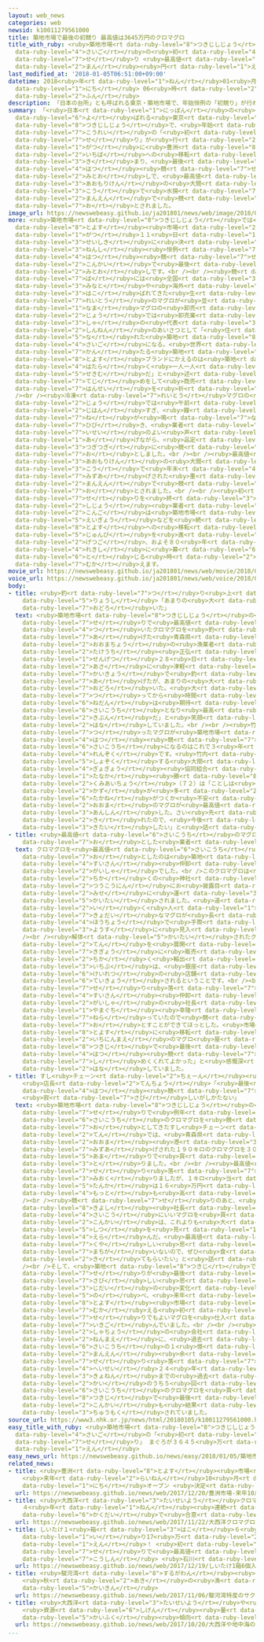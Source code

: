 ```yaml
---
layout: web_news
categories: web
newsid: k10011279561000
title: 築地市場で最後の初競り 最高値は3645万円のクロマグロ
title_with_ruby: <ruby>築地市場<rt data-ruby-level="8">つきじしじょう</rt></ruby>で<ruby>最後<rt
  data-ruby-level="4">さいご</rt></ruby>の<ruby>初<rt data-ruby-level="4">はつ</rt></ruby><ruby>競<rt
  data-ruby-level="7">せ</rt></ruby>り <ruby>最高値<rt data-ruby-level="6">さいこうち</rt></ruby>は3645<ruby>万<rt
  data-ruby-level="2">まん</rt></ruby><ruby>円<rt data-ruby-level="1">えん</rt></ruby>のクロマグロ
last_modified_at: '2018-01-05T06:51:00+09:00'
datetime: 2018<ruby>年<rt data-ruby-level="1">ねん</rt></ruby>01<ruby>月<rt data-ruby-level="1">がつ</rt></ruby>05<ruby>日<rt
  data-ruby-level="1">にち</rt></ruby> 06<ruby>時<rt data-ruby-level="2">じ</rt></ruby>51<ruby>分<rt
  data-ruby-level="2">ふん</rt></ruby>
description: 「日本の台所」とも呼ばれる東京・築地市場で、年始恒例の「初競り」が行われました。ことし１０月に豊洲市場への移転が決まり、最後の初競りとなる見通しで、最高値は青森県の大間港で水揚げされたクロマグロが３６４５万円で競り落とされました。
summary: 「<ruby>日本<rt data-ruby-level="1">にっぽん</rt></ruby>の<ruby>台所<rt data-ruby-level="3">だいどころ</rt></ruby>」とも<ruby>呼<rt
  data-ruby-level="6">よ</rt></ruby>ばれる<ruby>東京<rt data-ruby-level="2">とうきょう</rt></ruby>・<ruby>築地市場<rt
  data-ruby-level="8">つきじしじょう</rt></ruby>で、<ruby>年始<rt data-ruby-level="3">ねんし</rt></ruby><ruby>恒例<rt
  data-ruby-level="7">こうれい</rt></ruby>の「<ruby>初<rt data-ruby-level="4">はつ</rt></ruby><ruby>競<rt
  data-ruby-level="7">せ</rt></ruby>り」が<ruby>行<rt data-ruby-level="2">おこな</rt></ruby>われました。ことし１０<ruby>月<rt
  data-ruby-level="1">がつ</rt></ruby>に<ruby>豊洲<rt data-ruby-level="8">とよす</rt></ruby><ruby>市場<rt
  data-ruby-level="2">いちば</rt></ruby>への<ruby>移転<rt data-ruby-level="5">いてん</rt></ruby>が<ruby>決<rt
  data-ruby-level="3">き</rt></ruby>まり、<ruby>最後<rt data-ruby-level="4">さいご</rt></ruby>の<ruby>初<rt
  data-ruby-level="4">はつ</rt></ruby><ruby>競<rt data-ruby-level="7">せ</rt></ruby>りとなる<ruby>見通<rt
  data-ruby-level="2">みとお</rt></ruby>しで、<ruby>最高値<rt data-ruby-level="6">さいこうち</rt></ruby>は<ruby>青森県<rt
  data-ruby-level="3">あおもりけん</rt></ruby>の<ruby>大間<rt data-ruby-level="2">おおま</rt></ruby><ruby>港<rt
  data-ruby-level="3">こう</rt></ruby>で<ruby>水揚<rt data-ruby-level="7">みずあ</rt></ruby>げされたクロマグロが３６４５<ruby>万円<rt
  data-ruby-level="2">まんえん</rt></ruby>で<ruby>競<rt data-ruby-level="7">せ</rt></ruby>り<ruby>落<rt
  data-ruby-level="7">お</rt></ruby>とされました。
image_url: https://newswebeasy.github.io/ja201801/news/web/image/2018/01/05/K10011279561_1801051704_1801051715_01_03.jpg
more: <ruby>築地市場<rt data-ruby-level="8">つきじしじょう</rt></ruby>では<ruby>移転先<rt data-ruby-level="5">いてんさき</rt></ruby>の<ruby>豊洲<rt
  data-ruby-level="8">とよす</rt></ruby><ruby>市場<rt data-ruby-level="2">いちば</rt></ruby>のオープンが、ことし１０<ruby>月<rt
  data-ruby-level="1">がつ</rt></ruby>１１<ruby>日<rt data-ruby-level="1">にち</rt></ruby>に<ruby>正式<rt
  data-ruby-level="3">せいしき</rt></ruby>に<ruby>決<rt data-ruby-level="3">き</rt></ruby>まったことから、<ruby>年始<rt
  data-ruby-level="3">ねんし</rt></ruby><ruby>恒例<rt data-ruby-level="7">こうれい</rt></ruby>の<ruby>初<rt
  data-ruby-level="4">はつ</rt></ruby><ruby>競<rt data-ruby-level="7">せ</rt></ruby>りは<ruby>今回<rt
  data-ruby-level="2">こんかい</rt></ruby>で<ruby>最後<rt data-ruby-level="4">さいご</rt></ruby>となる<ruby>見通<rt
  data-ruby-level="2">みとお</rt></ruby>しです。<br /><br /><ruby>競<rt data-ruby-level="7">せ</rt></ruby>り<ruby>場<rt
  data-ruby-level="7">ば</rt></ruby>には<ruby>全国<rt data-ruby-level="3">ぜんこく</rt></ruby>の<ruby>港<rt
  data-ruby-level="3">みなと</rt></ruby>や<ruby>海外<rt data-ruby-level="2">かいがい</rt></ruby>から<ruby>運<rt
  data-ruby-level="3">はこ</rt></ruby>ばれてきた<ruby>生<rt data-ruby-level="1">なま</rt></ruby>や<ruby>冷凍<rt
  data-ruby-level="7">れいとう</rt></ruby>のマグロが<ruby>並<rt data-ruby-level="6">なら</rt></ruby>び、このうち、<ruby>生<rt
  data-ruby-level="1">なま</rt></ruby>マグロの<ruby>卸売<rt data-ruby-level="7">おろしうり</rt></ruby><ruby>場<rt
  data-ruby-level="2">じょう</rt></ruby>では<ruby>卸売業<rt data-ruby-level="7">おろしうりぎょう</rt></ruby><ruby>者<rt
  data-ruby-level="3">しゃ</rt></ruby>の<ruby>代表<rt data-ruby-level="3">だいひょう</rt></ruby>が<ruby>新年<rt
  data-ruby-level="2">しんねん</rt></ruby>のあいさつとして「<ruby>住<rt data-ruby-level="5">す</rt></ruby>み<ruby>慣<rt
  data-ruby-level="5">な</rt></ruby>れた<ruby>築地<rt data-ruby-level="8">つきじ</rt></ruby>でのあいさつもことしが<ruby>最後<rt
  data-ruby-level="4">さいご</rt></ruby>になる。<ruby>世界<rt data-ruby-level="3">せかい</rt></ruby>に<ruby>冠<rt
  data-ruby-level="7">かん</rt></ruby>たる<ruby>築地<rt data-ruby-level="8">つきじ</rt></ruby>ブランドを<ruby>豊洲<rt
  data-ruby-level="8">とよす</rt></ruby>ブランドにかえるのは<ruby>築地<rt data-ruby-level="8">つきじ</rt></ruby>で<ruby>働<rt
  data-ruby-level="4">はたら</rt></ruby>く<ruby>一人一人<rt data-ruby-level="8">ひとりひとり</rt></ruby>の<ruby>責務<rt
  data-ruby-level="5">せきむ</rt></ruby>だ」と<ruby>述<rt data-ruby-level="5">の</rt></ruby>べ、<ruby>手締<rt
  data-ruby-level="7">てじ</rt></ruby>めをして<ruby>商売<rt data-ruby-level="3">しょうばい</rt></ruby><ruby>繁盛<rt
  data-ruby-level="7">はんせい</rt></ruby>を<ruby>祈<rt data-ruby-level="7">いの</rt></ruby>りました。<br
  /><br /><ruby>冷凍<rt data-ruby-level="7">れいとう</rt></ruby>マグロの<ruby>卸売<rt data-ruby-level="7">おろしう</rt></ruby>り<ruby>場<rt
  data-ruby-level="2">じょう</rt></ruby>では<ruby>午前<rt data-ruby-level="2">ごぜん</rt></ruby>５<ruby>時半<rt
  data-ruby-level="2">じはん</rt></ruby>すぎ、<ruby>鐘<rt data-ruby-level="7">かね</rt></ruby>の<ruby>音<rt
  data-ruby-level="7">ね</rt></ruby>が<ruby>鳴<rt data-ruby-level="7">な</rt></ruby>り<ruby>響<rt
  data-ruby-level="7">ひび</rt></ruby>き、<ruby>業者<rt data-ruby-level="3">ぎょうしゃ</rt></ruby>たちが<ruby>威勢<rt
  data-ruby-level="7">いせい</rt></ruby>のよい<ruby>声<rt data-ruby-level="2">こえ</rt></ruby>を<ruby>上<rt
  data-ruby-level="1">あ</rt></ruby>げながら、<ruby>品定<rt data-ruby-level="3">しなさだ</rt></ruby>めしたマグロを<ruby>次々<rt
  data-ruby-level="3">つぎつぎ</rt></ruby>に<ruby>競<rt data-ruby-level="7">せ</rt></ruby>り<ruby>落<rt
  data-ruby-level="7">お</rt></ruby>としました。<br /><br /><ruby>最高値<rt data-ruby-level="6">さいこうち</rt></ruby>となったのは、<ruby>青森県<rt
  data-ruby-level="3">あおもりけん</rt></ruby>の<ruby>大間<rt data-ruby-level="2">おおま</rt></ruby><ruby>港<rt
  data-ruby-level="3">こう</rt></ruby>で<ruby>年末<rt data-ruby-level="4">ねんまつ</rt></ruby>に<ruby>水揚<rt
  data-ruby-level="7">みずあ</rt></ruby>げされた<ruby>重<rt data-ruby-level="3">おも</rt></ruby>さ４０５キロのクロマグロで、３６４５<ruby>万円<rt
  data-ruby-level="2">まんえん</rt></ruby>で<ruby>競<rt data-ruby-level="7">せ</rt></ruby>り<ruby>落<rt
  data-ruby-level="7">お</rt></ruby>とされました。<br /><br /><ruby>初<rt data-ruby-level="4">はつ</rt></ruby><ruby>競<rt
  data-ruby-level="7">せ</rt></ruby>りを<ruby>終<rt data-ruby-level="3">お</rt></ruby>え、<ruby>市場<rt
  data-ruby-level="2">しじょう</rt></ruby><ruby>業者<rt data-ruby-level="3">ぎょうしゃ</rt></ruby>たちは<ruby>今後<rt
  data-ruby-level="2">こんご</rt></ruby>は<ruby>築地市場<rt data-ruby-level="8">つきじしじょう</rt></ruby>での<ruby>営業<rt
  data-ruby-level="5">えいぎょう</rt></ruby>などを<ruby>続<rt data-ruby-level="4">つづ</rt></ruby>けながら<ruby>豊洲<rt
  data-ruby-level="8">とよす</rt></ruby>への<ruby>移転<rt data-ruby-level="5">いてん</rt></ruby>の<ruby>準備<rt
  data-ruby-level="5">じゅんび</rt></ruby>を<ruby>進<rt data-ruby-level="3">すす</rt></ruby>めることになり、１０か<ruby>月後<rt
  data-ruby-level="2">げつご</rt></ruby>、およそ８０<ruby>年<rt data-ruby-level="1">ねん</rt></ruby>の<ruby>歴史<rt
  data-ruby-level="4">れきし</rt></ruby>に<ruby>幕<rt data-ruby-level="6">まく</rt></ruby>を<ruby>閉<rt
  data-ruby-level="6">と</rt></ruby>じる<ruby>時<rt data-ruby-level="2">とき</rt></ruby>を<ruby>迎<rt
  data-ruby-level="7">むか</rt></ruby>えます。
movie_url: https://newswebeasy.github.io/ja201801/news/web/movie/2018/01/05/k10011279561_201801051704_201801051715.mp4
voice_url: https://newswebeasy.github.io/ja201801/news/web/voice/2018/01/05/k10011279561_201801051704_201801051715.mp3
body:
- title: <ruby>釣<rt data-ruby-level="7">つ</rt></ruby>り<ruby>上<rt data-ruby-level="7">あ</rt></ruby>げた<ruby>漁師<rt
    data-ruby-level="5">りょうし</rt></ruby>「あまりの<ruby>大<rt data-ruby-level="1">おお</rt></ruby>きさに<ruby>驚<rt
    data-ruby-level="7">おどろ</rt></ruby>いた」
  text: <ruby>築地市場<rt data-ruby-level="8">つきじしじょう</rt></ruby>の<ruby>初<rt data-ruby-level="4">はつ</rt></ruby><ruby>競<rt
    data-ruby-level="7">せ</rt></ruby>りで<ruby>最高値<rt data-ruby-level="6">さいこうち</rt></ruby>が<ruby>付<rt
    data-ruby-level="4">つ</rt></ruby>いたクロマグロを<ruby>釣<rt data-ruby-level="7">つ</rt></ruby>り<ruby>上<rt
    data-ruby-level="7">あ</rt></ruby>げた<ruby>青森県<rt data-ruby-level="3">あおもりけん</rt></ruby><ruby>大間町<rt
    data-ruby-level="2">おおまちょう</rt></ruby>の<ruby>漁業者<rt data-ruby-level="4">ぎょぎょうしゃ</rt></ruby><ruby>竹内<rt
    data-ruby-level="2">たけうち</rt></ruby><ruby>正弘<rt data-ruby-level="8">まさひろ</rt></ruby>さん（６６）は「<ruby>先月<rt
    data-ruby-level="1">せんげつ</rt></ruby>２８<ruby>日<rt data-ruby-level="1">にち</rt></ruby>の<ruby>朝<rt
    data-ruby-level="2">あさ</rt></ruby>に<ruby>津軽<rt data-ruby-level="7">つがる</rt></ruby><ruby>海峡<rt
    data-ruby-level="7">かいきょう</rt></ruby>で<ruby>釣<rt data-ruby-level="7">つ</rt></ruby>り<ruby>上<rt
    data-ruby-level="7">あ</rt></ruby>げたが、あまりの<ruby>大<rt data-ruby-level="1">おお</rt></ruby>きさに<ruby>驚<rt
    data-ruby-level="7">おどろ</rt></ruby>いた。<ruby>大<rt data-ruby-level="1">おお</rt></ruby>きすぎたし、<ruby>釣<rt
    data-ruby-level="7">つ</rt></ruby>ってから<ruby>時間<rt data-ruby-level="2">じかん</rt></ruby>もたっているので<ruby>値段<rt
    data-ruby-level="6">ねだん</rt></ruby>は<ruby>期待<rt data-ruby-level="3">きたい</rt></ruby>していなかったが、<ruby>最高値<rt
    data-ruby-level="6">さいこうち</rt></ruby>となり<ruby>最高<rt data-ruby-level="4">さいこう</rt></ruby>の<ruby>気分<rt
    data-ruby-level="2">きぶん</rt></ruby>だ」と<ruby>笑顔<rt data-ruby-level="7">えがお</rt></ruby>で<ruby>話<rt
    data-ruby-level="2">はな</rt></ruby>していました。<br /><br /><ruby>竹内<rt data-ruby-level="2">たけうち</rt></ruby>さんの<ruby>釣<rt
    data-ruby-level="7">つ</rt></ruby>ったマグロが<ruby>築地市場<rt data-ruby-level="8">つきじしじょう</rt></ruby>の<ruby>初<rt
    data-ruby-level="4">はつ</rt></ruby><ruby>競<rt data-ruby-level="7">せ</rt></ruby>りで<ruby>最高値<rt
    data-ruby-level="6">さいこうち</rt></ruby>になるのはこれで３<ruby>年<rt data-ruby-level="1">ねん</rt></ruby><ruby>連続<rt
    data-ruby-level="4">れんぞく</rt></ruby>です。<ruby>竹内<rt data-ruby-level="2">たけうち</rt></ruby>さんが<ruby>所属<rt
    data-ruby-level="5">しょぞく</rt></ruby>する<ruby>大間<rt data-ruby-level="2">おおま</rt></ruby><ruby>漁業<rt
    data-ruby-level="4">ぎょぎょう</rt></ruby><ruby>協同組合<rt data-ruby-level="4">きょうどうくみあい</rt></ruby>の<ruby>田中<rt
    data-ruby-level="1">たなか</rt></ruby><ruby>勝<rt data-ruby-level="8">まさる</rt></ruby><ruby>組合長<rt
    data-ruby-level="2">くみあいちょう</rt></ruby>（７２）は「ことしは<ruby>出荷<rt data-ruby-level="7">しゅっか</rt></ruby>した<ruby>数<rt
    data-ruby-level="2">かず</rt></ruby>が<ruby>多<rt data-ruby-level="2">おお</rt></ruby>かったので<ruby>高値<rt
    data-ruby-level="6">たかね</rt></ruby>がつくか<ruby>不安<rt data-ruby-level="4">ふあん</rt></ruby>だったが、<ruby>大間<rt
    data-ruby-level="2">おおま</rt></ruby>のマグロが<ruby>最高値<rt data-ruby-level="6">さいこうち</rt></ruby>になり<ruby>安心<rt
    data-ruby-level="3">あんしん</rt></ruby>した。さい<ruby>先<rt data-ruby-level="1">さき</rt></ruby>のいいスタートを<ruby>切<rt
    data-ruby-level="2">き</rt></ruby>れたので、<ruby>今後<rt data-ruby-level="2">こんご</rt></ruby>も<ruby>期待<rt
    data-ruby-level="3">きたい</rt></ruby>したい」と<ruby>話<rt data-ruby-level="2">はな</rt></ruby>していました。
- title: <ruby>最高値<rt data-ruby-level="6">さいこうち</rt></ruby>のマグロ<ruby>競<rt data-ruby-level="7">せ</rt></ruby>り<ruby>落<rt
    data-ruby-level="7">お</rt></ruby>とした<ruby>業者<rt data-ruby-level="3">ぎょうしゃ</rt></ruby>は
  text: クロマグロを<ruby>最高値<rt data-ruby-level="6">さいこうち</rt></ruby>で<ruby>競<rt data-ruby-level="7">せ</rt></ruby>り<ruby>落<rt
    data-ruby-level="7">お</rt></ruby>としたのは<ruby>築地<rt data-ruby-level="8">つきじ</rt></ruby>の<ruby>水産<rt
    data-ruby-level="4">すいさん</rt></ruby><ruby>仲卸<rt data-ruby-level="7">なかおろし</rt></ruby><ruby>会社<rt
    data-ruby-level="2">がいしゃ</rt></ruby>でした。<br />このクロマグロは<ruby>築地市場<rt data-ruby-level="8">つきじしじょう</rt></ruby><ruby>近<rt
    data-ruby-level="2">ちか</rt></ruby>くの<ruby>神社<rt data-ruby-level="3">じんじゃ</rt></ruby>で<ruby>通行人<rt
    data-ruby-level="2">つうこうにん</rt></ruby>にお<ruby>披露目<rt data-ruby-level="7">ひろめ</rt></ruby>されたあと、<ruby>店<rt
    data-ruby-level="2">みせ</rt></ruby>に<ruby>運<rt data-ruby-level="3">はこ</rt></ruby>ばれ、<ruby>解体<rt
    data-ruby-level="5">かいたい</rt></ruby>されました。<ruby>道<rt data-ruby-level="2">みち</rt></ruby><ruby>行<rt
    data-ruby-level="2">い</rt></ruby>く<ruby>人<rt data-ruby-level="1">ひと</rt></ruby>たちは<ruby>巨大<rt
    data-ruby-level="7">きょだい</rt></ruby>なマグロが<ruby>長<rt data-ruby-level="2">なが</rt></ruby>い<ruby>包丁<rt
    data-ruby-level="4">ほうちょう</rt></ruby>で<ruby>手際<rt data-ruby-level="7">てぎわ</rt></ruby>よく、さばかれていく<ruby>様子<rt
    data-ruby-level="3">ようす</rt></ruby>に<ruby>見入<rt data-ruby-level="1">みい</rt></ruby>っていました。<br
    /><br /><ruby>解体<rt data-ruby-level="5">かいたい</rt></ruby>されたクロマグロはアメリカのニューヨークやロサンゼルスなどですし<ruby>店<rt
    data-ruby-level="2">てん</rt></ruby>を<ruby>展開<rt data-ruby-level="6">てんかい</rt></ruby>する<ruby>企業<rt
    data-ruby-level="7">きぎょう</rt></ruby>に<ruby>販売<rt data-ruby-level="7">はんばい</rt></ruby>されるため、<ruby>近<rt
    data-ruby-level="2">ちか</rt></ruby>く<ruby>輸出<rt data-ruby-level="5">ゆしゅつ</rt></ruby>されるほか、<ruby>一部<rt
    data-ruby-level="3">いちぶ</rt></ruby>は、<ruby>銀座<rt data-ruby-level="6">ぎんざ</rt></ruby>の<ruby>系列<rt
    data-ruby-level="6">けいれつ</rt></ruby>の<ruby>店舗<rt data-ruby-level="7">てんぽ</rt></ruby>でも<ruby>提供<rt
    data-ruby-level="6">ていきょう</rt></ruby>されるということです。<br /><br /><ruby>最高値<rt data-ruby-level="6">さいこうち</rt></ruby>のマグロを<ruby>競<rt
    data-ruby-level="7">せ</rt></ruby>り<ruby>落<rt data-ruby-level="7">お</rt></ruby>とした<ruby>水産<rt
    data-ruby-level="4">すいさん</rt></ruby><ruby>仲卸<rt data-ruby-level="7">なかおろし</rt></ruby><ruby>会社<rt
    data-ruby-level="2">がいしゃ</rt></ruby>の<ruby>社長<rt data-ruby-level="2">しゃちょう</rt></ruby>、<ruby>山口<rt
    data-ruby-level="1">やまぐち</rt></ruby><ruby>幸隆<rt data-ruby-level="8">ゆきたか</rt></ruby>さんは「このマグロを<ruby>狙<rt
    data-ruby-level="7">ねら</rt></ruby>っていたので<ruby>競<rt data-ruby-level="7">せ</rt></ruby>り<ruby>落<rt
    data-ruby-level="7">お</rt></ruby>とすことができてほっとした。<ruby>市場<rt data-ruby-level="2">しじょう</rt></ruby>は<ruby>豊洲<rt
    data-ruby-level="8">とよす</rt></ruby>に<ruby>移転<rt data-ruby-level="5">いてん</rt></ruby>するが、<ruby>一人前<rt
    data-ruby-level="2">いちにんまえ</rt></ruby>のマグロ<ruby>屋<rt data-ruby-level="3">や</rt></ruby>にしてくれた<ruby>築地<rt
    data-ruby-level="8">つきじ</rt></ruby>で<ruby>最後<rt data-ruby-level="4">さいご</rt></ruby>の<ruby>初<rt
    data-ruby-level="4">はつ</rt></ruby><ruby>競<rt data-ruby-level="7">せ</rt></ruby>りを<ruby>締<rt
    data-ruby-level="7">し</rt></ruby>めくくれてよかった」と<ruby>感慨深<rt data-ruby-level="7">かんがいぶか</rt></ruby>げに<ruby>話<rt
    data-ruby-level="2">はな</rt></ruby>していました。
- title: すし<ruby>チェーン<rt data-ruby-level="2">ちぇーん</rt></ruby><ruby>店<rt data-ruby-level="2">てん</rt></ruby>
    <ruby>店長<rt data-ruby-level="2">てんちょう</rt></ruby>「<ruby>最後<rt data-ruby-level="4">さいご</rt></ruby>の<ruby>初<rt
    data-ruby-level="4">はつ</rt></ruby><ruby>競<rt data-ruby-level="7">せ</rt></ruby>り
    <ruby>寂<rt data-ruby-level="7">さび</rt></ruby>しいがしかたない」
  text: <ruby>築地市場<rt data-ruby-level="8">つきじしじょう</rt></ruby>の<ruby>初<rt data-ruby-level="4">はつ</rt></ruby><ruby>競<rt
    data-ruby-level="7">せ</rt></ruby>りで<ruby>例年<rt data-ruby-level="4">れいねん</rt></ruby>、<ruby>最高値<rt
    data-ruby-level="6">さいこうち</rt></ruby>のクロマグロを<ruby>競<rt data-ruby-level="7">せ</rt></ruby>り<ruby>落<rt
    data-ruby-level="7">お</rt></ruby>としてきたすし<ruby>チェーン<rt data-ruby-level="2">ちぇーん</rt></ruby><ruby>店<rt
    data-ruby-level="2">てん</rt></ruby>では、<ruby>青森県<rt data-ruby-level="3">あおもりけん</rt></ruby><ruby>大間<rt
    data-ruby-level="2">おおま</rt></ruby><ruby>港<rt data-ruby-level="3">こう</rt></ruby>で<ruby>水揚<rt
    data-ruby-level="7">みずあ</rt></ruby>げされた１９０キロのクロマグロを３０００<ruby>万円<rt data-ruby-level="2">まんえん</rt></ruby><ruby>余<rt
    data-ruby-level="5">あま</rt></ruby>りで<ruby>買<rt data-ruby-level="3">か</rt></ruby>い<ruby>取<rt
    data-ruby-level="3">と</rt></ruby>りました。<br /><br /><ruby>最高値<rt data-ruby-level="6">さいこうち</rt></ruby>のマグロの<ruby>競<rt
    data-ruby-level="7">せ</rt></ruby>り<ruby>落<rt data-ruby-level="7">お</rt></ruby>としは<ruby>見送<rt
    data-ruby-level="3">みおく</rt></ruby>りましたが、１キロ<ruby>当<rt data-ruby-level="2">あ</rt></ruby>たりの<ruby>単価<rt
    data-ruby-level="5">たんか</rt></ruby>は１６<ruby>万円<rt data-ruby-level="2">まんえん</rt></ruby>と<ruby>最<rt
    data-ruby-level="4">もっと</rt></ruby>も<ruby>高<rt data-ruby-level="2">たか</rt></ruby>くなっています。<br
    /><br /><ruby>競<rt data-ruby-level="7">せ</rt></ruby>りのあと、<ruby>木村<rt data-ruby-level="1">きむら</rt></ruby><ruby>清<rt
    data-ruby-level="8">きよし</rt></ruby><ruby>社長<rt data-ruby-level="2">しゃちょう</rt></ruby>は「<ruby>最高<rt
    data-ruby-level="4">さいこう</rt></ruby>にいいマグロを<ruby>買<rt data-ruby-level="2">か</rt></ruby>うことができた。<ruby>今回<rt
    data-ruby-level="2">こんかい</rt></ruby>は、これよりも<ruby>大<rt data-ruby-level="1">おお</rt></ruby>きなマグロがあったが、<ruby>質<rt
    data-ruby-level="5">しつ</rt></ruby>を<ruby>見<rt data-ruby-level="1">み</rt></ruby>て<ruby>選<rt
    data-ruby-level="4">えら</rt></ruby>んだ。<ruby>最高値<rt data-ruby-level="6">さいこうち</rt></ruby>ではなく、ちょっと<ruby>悔<rt
    data-ruby-level="7">くや</rt></ruby>しい<ruby>思<rt data-ruby-level="2">おも</rt></ruby>いもあるが、おいしいマグロであることは<ruby>間違<rt
    data-ruby-level="7">まちが</rt></ruby>いないので、ぜひ<ruby>食<rt data-ruby-level="2">た</rt></ruby>べに<ruby>来<rt
    data-ruby-level="2">き</rt></ruby>てもらいたい」と<ruby>話<rt data-ruby-level="2">はな</rt></ruby>していました。<br
    /><br />そして、<ruby>築地<rt data-ruby-level="8">つきじ</rt></ruby>での<ruby>初<rt data-ruby-level="4">はつ</rt></ruby><ruby>競<rt
    data-ruby-level="7">せ</rt></ruby>りが<ruby>最後<rt data-ruby-level="4">さいご</rt></ruby>となることについては「<ruby>寂<rt
    data-ruby-level="7">さび</rt></ruby>しい<ruby>思<rt data-ruby-level="2">おも</rt></ruby>いもあるが、<ruby>時代<rt
    data-ruby-level="3">じだい</rt></ruby>の<ruby>変化<rt data-ruby-level="4">へんか</rt></ruby>なのでしかたない」と<ruby>述<rt
    data-ruby-level="5">の</rt></ruby>べ、<ruby>来年<rt data-ruby-level="2">らいねん</rt></ruby>、<ruby>豊洲<rt
    data-ruby-level="8">とよす</rt></ruby><ruby>市場<rt data-ruby-level="2">いちば</rt></ruby>で<ruby>迎<rt
    data-ruby-level="7">むか</rt></ruby>える<ruby>初<rt data-ruby-level="4">はつ</rt></ruby><ruby>競<rt
    data-ruby-level="7">せ</rt></ruby>りでもよいマグロを<ruby>仕入<rt data-ruby-level="3">しい</rt></ruby>れたいと<ruby>意気込<rt
    data-ruby-level="7">いきご</rt></ruby>んでいました。<br /><br /><ruby>木村<rt data-ruby-level="1">きむら</rt></ruby><ruby>社長<rt
    data-ruby-level="2">しゃちょう</rt></ruby>の<ruby>会社<rt data-ruby-level="2">かいしゃ</rt></ruby>では５<ruby>年前<rt
    data-ruby-level="2">ねんまえ</rt></ruby>に、<ruby>過去<rt data-ruby-level="5">かこ</rt></ruby><ruby>最高値<rt
    data-ruby-level="6">さいこうち</rt></ruby>の１<ruby>億<rt data-ruby-level="4">おく</rt></ruby>５０００<ruby>万円<rt
    data-ruby-level="2">まんえん</rt></ruby><ruby>余<rt data-ruby-level="5">あま</rt></ruby>りで<ruby>競<rt
    data-ruby-level="7">せ</rt></ruby>り<ruby>落<rt data-ruby-level="7">お</rt></ruby>とすなど、<ruby>平成<rt
    data-ruby-level="4">へいせい</rt></ruby>２４<ruby>年<rt data-ruby-level="1">ねん</rt></ruby>から<ruby>去年<rt
    data-ruby-level="3">きょねん</rt></ruby>までの<ruby>過去<rt data-ruby-level="5">かこ</rt></ruby>６<ruby>回<rt
    data-ruby-level="2">かい</rt></ruby>のうち５<ruby>回<rt data-ruby-level="2">かい</rt></ruby>、<ruby>最高値<rt
    data-ruby-level="6">さいこうち</rt></ruby>のクロマグロを<ruby>買<rt data-ruby-level="2">か</rt></ruby>っていて、<ruby>築地<rt
    data-ruby-level="8">つきじ</rt></ruby>で<ruby>最後<rt data-ruby-level="4">さいご</rt></ruby>となる<ruby>今回<rt
    data-ruby-level="2">こんかい</rt></ruby>も<ruby>結果<rt data-ruby-level="4">けっか</rt></ruby>が<ruby>注目<rt
    data-ruby-level="3">ちゅうもく</rt></ruby>されていました。
source_url: https://www3.nhk.or.jp/news/html/20180105/k10011279561000.html
easy_title_with_ruby: <ruby>築地市場<rt data-ruby-level="8">つきじしじょう</rt></ruby>で<ruby>最後<rt
  data-ruby-level="4">さいご</rt></ruby>の「<ruby>初<rt data-ruby-level="4">はつ</rt></ruby><ruby>競<rt
  data-ruby-level="7">せ</rt></ruby>り」 まぐろが３６４５<ruby>万<rt data-ruby-level="2">まん</rt></ruby><ruby>円<rt
  data-ruby-level="1">えん</rt></ruby>
easy_news_url: https://newswebeasy.github.io/news/easy/2018/01/05/築地市場で最後の初競り-まぐろが3645万円
related_news:
- title: <ruby>豊洲<rt data-ruby-level="8">とよす</rt></ruby><ruby>市場<rt data-ruby-level="2">しじょう</rt></ruby>
    <ruby>来年<rt data-ruby-level="2">らいねん</rt></ruby>10<ruby>月<rt data-ruby-level="1">がつ</rt></ruby>11<ruby>日<rt
    data-ruby-level="1">にち</rt></ruby>オープン <ruby>決定<rt data-ruby-level="3">けってい</rt></ruby>
  url: https://newswebeasy.github.io/news/web/2017/12/20/豊洲市場-来年10月11日オープン-決定
- title: <ruby>大西洋<rt data-ruby-level="3">たいせいよう</rt></ruby>クロマグロ <ruby>漁獲枠<rt data-ruby-level="7">ぎょかくわく</rt></ruby>
    ４<ruby>年<rt data-ruby-level="1">ねん</rt></ruby><ruby>連続<rt data-ruby-level="4">れんぞく</rt></ruby><ruby>拡大<rt
    data-ruby-level="6">かくだい</rt></ruby>で<ruby>合意<rt data-ruby-level="3">ごうい</rt></ruby>
  url: https://newswebeasy.github.io/news/web/2017/11/22/大西洋クロマグロ-漁獲枠-4年連続拡大で合意
- title: しいたけ１<ruby>箱<rt data-ruby-level="3">はこ</rt></ruby>６<ruby>個<rt data-ruby-level="5">こ</rt></ruby><ruby>入<rt
    data-ruby-level="1">い</rt></ruby>り17<ruby>万<rt data-ruby-level="2">まん</rt></ruby><ruby>円<rt
    data-ruby-level="1">えん</rt></ruby>！ <ruby>初<rt data-ruby-level="4">はつ</rt></ruby><ruby>競<rt
    data-ruby-level="7">せ</rt></ruby>りで<ruby>最高値<rt data-ruby-level="6">さいこうち</rt></ruby><ruby>更新<rt
    data-ruby-level="7">こうしん</rt></ruby> <ruby>石川<rt data-ruby-level="1">いしかわ</rt></ruby>
  url: https://newswebeasy.github.io/news/web/2017/12/19/しいたけ1箱6個入り17万円-初競りで最高値更新-石川
- title: <ruby>駿河湾<rt data-ruby-level="8">するがわん</rt></ruby><ruby>特産<rt data-ruby-level="4">とくさん</rt></ruby>のサクラエビ
    <ruby>秋<rt data-ruby-level="2">あき</rt></ruby>の<ruby>漁<rt data-ruby-level="4">りょう</rt></ruby>が<ruby>解禁<rt
    data-ruby-level="5">かいきん</rt></ruby>
  url: https://newswebeasy.github.io/news/web/2017/11/06/駿河湾特産のサクラエビ-秋の漁が解禁
- title: <ruby>大西洋<rt data-ruby-level="3">たいせいよう</rt></ruby>や<ruby>地中海<rt data-ruby-level="2">ちちゅうかい</rt></ruby>のクロマグロ
    <ruby>資源<rt data-ruby-level="6">しげん</rt></ruby><ruby>量<rt data-ruby-level="4">りょう</rt></ruby>が<ruby>回復<rt
    data-ruby-level="5">かいふく</rt></ruby><ruby>傾向<rt data-ruby-level="7">けいこう</rt></ruby>
  url: https://newswebeasy.github.io/news/web/2017/10/20/大西洋や地中海のクロマグロ-資源量が回復傾向
...
```

